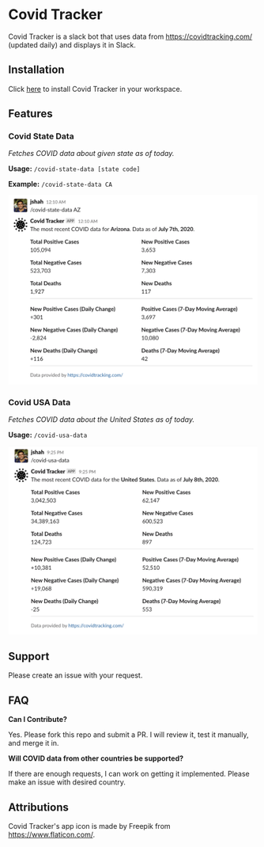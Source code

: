 # Covid Tracker

Covid Tracker is a slack bot that uses data from https://covidtracking.com/ (updated daily) and displays it in Slack.

## Installation

Click [here](https://slack.com/oauth/v2/authorize?client_id=712956700342.1215553228262&scope=commands) to install Covid Tracker in your workspace. 

## Features

### Covid State Data

_Fetches COVID data about given state as of today._

**Usage:** `/covid-state-data [state code]`

**Example:** `/covid-state-data CA`

![Covid State Data](public/images/covid-state-data.png)

### Covid USA Data

_Fetches COVID data about the United States as of today._

**Usage:** `/covid-usa-data`

![Covid USA Data](public/images/covid-usa-data.png)

## Support

Please create an issue with your request.


## FAQ

**Can I Contribute?**

Yes. Please fork this repo and submit a PR. I will review it, test it manually, and merge it in.

**Will COVID data from other countries be supported?**

If there are enough requests, I can work on getting it implemented. Please make an issue with desired country.

## Attributions

Covid Tracker's app icon is made by Freepik from https://www.flaticon.com/.
